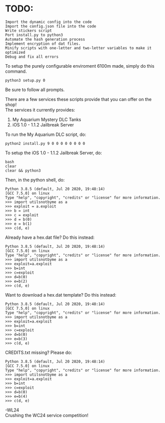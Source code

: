 # TODO:
```
Import the dynamic config into the code
Import the config.json file into the code
Write stickers script
Port install.py to python3
Automate the hash generation process
Implement encryption of dat files.
Minify scripts with one-letter and two-letter variables to make it optimized
Debug and fix all errors
```
To setup the purely configurable enviroment 6100m made, simply do this command.<br>
```
python3 setup.py 0
```
Be sure to follow all prompts.<br>

There are a few services these scripts provide that you can offer on the shop!<br>
The services it currently provides:<br>
1. My Aquarium Mystery DLC Tanks<br>
2. iOS 1.0 - 1.1.2 Jailbreak Server<br>

To run the My Aquarium DLC script, do:<br>
```
python2 install.py 9 0 0 0 0 0 0 0 0
```
To setup the iOS 1.0 - 1.1.2 Jailbreak Server, do:<br>
```
bash
clear
clear && python3
```
Then, in the python shell, do:<br>
```
Python 3.8.5 (default, Jul 20 2020, 19:48:14) 
[GCC 7.5.0] on linux
Type "help", "copyright", "credits" or "license" for more information.
>>> import utilsnotbyme as a
>>> exploit = a.exploit
>>> b = int
>>> c = exploit
>>> d = b(0)
>>> e = b(1)
>>> c(d, e)
```
Already have a hex.dat file? Do this instead:<br>
```
Python 3.8.5 (default, Jul 20 2020, 19:48:14) 
[GCC 7.5.0] on linux
Type "help", "copyright", "credits" or "license" for more information.
>>> import utilsnotbyme as a
>>> exploit=a.exploit
>>> b=int
>>> c=exploit
>>> d=b(0)
>>> e=b(2)
>>> c(d, e)
```
Want to download a hex.dat template? Do this instead:<br>
```
Python 3.8.5 (default, Jul 20 2020, 19:48:14) 
[GCC 7.5.0] on linux
Type "help", "copyright", "credits" or "license" for more information.
>>> import utilsnotbyme as a
>>> exploit=a.exploit
>>> b=int
>>> c=exploit
>>> d=b(0)
>>> e=b(3)
>>> c(d, e)
```
CREDITS.txt missing? Please do:<br>
```
Python 3.8.5 (default, Jul 20 2020, 19:48:14) 
[GCC 7.5.0] on linux
Type "help", "copyright", "credits" or "license" for more information.
>>> import utilsnotbyme as a
>>> exploit=a.exploit
>>> b=int
>>> c=exploit
>>> d=b(0)
>>> e=b(4)
>>> c(d, e)
```
-WL24<br>
Crushing the WC24 service competition!<br>
